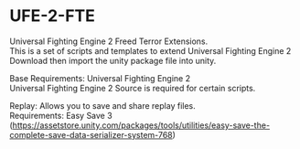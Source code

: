 # UFE-2-FTE
Universal Fighting Engine 2 Freed Terror Extensions.<br>
This is a set of scripts and templates to extend Universal Fighting Engine 2<br>
Download then import the unity package file into unity.<br>

Base Requirements: Universal Fighting Engine 2<br>
Universal Fighting Engine 2 Source is required for certain scripts.

Replay: Allows you to save and share replay files.<br>
Requirements: Easy Save 3 (https://assetstore.unity.com/packages/tools/utilities/easy-save-the-complete-save-data-serializer-system-768)<br>
